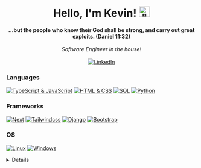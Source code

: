 <h1 align="center">Hello, I'm Kevin! <img src="https://github-production-user-asset-6210df.s3.amazonaws.com/24524555/238178097-766d336d-b87d-44ba-807c-c51de2bc6b4d.gif" width="28px" alt="👋"></h1>

<p align="center">
    <b>...but the people who know their God shall be strong, and carry out great exploits. (Daniel 11:32)</b><br><br>
    <i>
        Software Engineer in the house!<br>
    </i><br>
  <a href="https://www.linkedin.com/in/vokewasike/" target="_blank">
      <img src="https://img.shields.io/badge/LinkedIn-blue?style=for-the-badge&logo=linkedin&logoColor=white" alt="LinkedIn">
  </a>
</p>

### Languages

[![TypeScript & JavaScript](https://img.shields.io/badge/TypeScript_&_Javascript-black?style=for-the-badge&logo=javascript)](https://github.com/vokewasike)
[![HTML & CSS](https://img.shields.io/badge/HTML_&_CSS-black?style=for-the-badge&logo=html5)](https://github.com/vokewasike)
[![SQL](https://img.shields.io/badge/sql-black?style=for-the-badge&logo=postgresql)](https://github.com/vokewasike)
[![Python](https://img.shields.io/badge/python-black?style=for-the-badge&logo=python&logoColor=green)](https://github.com/vokewasike)


### Frameworks

[![Next](https://img.shields.io/badge/next.js-black?style=for-the-badge&logo=next.js)](https://github.com/vokewasike)
[![Tailwindcss](https://img.shields.io/badge/tailwindcss-black?style=for-the-badge&logo=tailwindcss)](https://github.com/vokewasike)
[![Django](https://img.shields.io/badge/django-black?style=for-the-badge&logo=django)](https://github.com/vokewasike)
[![Bootstrap](https://img.shields.io/badge/bootstrap-black?style=for-the-badge&logo=bootstrap)](https://github.com/vokewasike)

### OS

[![Linux](https://img.shields.io/badge/linux-black?style=for-the-badge&logo=Linux)](https://github.com/vokewasike)
[![Windows](https://img.shields.io/badge/Windows-black?style=for-the-badge&logo=Windows)](https://github.com/vokewasike)

<details>
<p align="center">
  <a href="https://github.com/vokewasike">
    <img src="https://github-profile-summary-cards.vercel.app/api/cards/profile-details?username=vokewasike&theme=transparent" />
  </a>
  <a href="https://github.com/vokewasike">
    <img src="https://github-readme-streak-stats.herokuapp.com/?user=vokewasike&hide_border=true&card_width=338&theme=transparent" />
  </a>
  <a href="https://github.com/vokewasike">
    <img src="https://github-profile-summary-cards.vercel.app/api/cards/stats?username=vokewasike&theme=transparent" />
  </a>
  <a href="https://github.com/vokewasike">
    <img src="https://github-readme-stats.vercel.app/api/top-langs/?username=vokewasike&langs_count=10&exclude_repo=&hide=html,c,jupyter%20notebook,vim%20script,cmake,makefile,batchfile,emacs%20lisp&card_width=699&hide_border=true&theme=transparent" />
  </a>
</p>
</details>
<!--
<p align="center">
  <a href="https://github.com/vokewasike">
    <img src="https://komarev.com/ghpvc/?username=vokewasike&color=blue&style=flat)" />
  </a>
</p>
<br><br>
-->
<!--
- 🔭 I’m currently working on an vehicle b

- 🌱 I’m currently learning Bootstrap5

- 👯 I’m looking to collaborate on ...
- 🤔 I’m looking for help with ...
- 💬 Ask me about ...
- 📫 How to reach me: ...
- 😄 Pronouns: ...
- ⚡ Fun fact: ...
  -->
